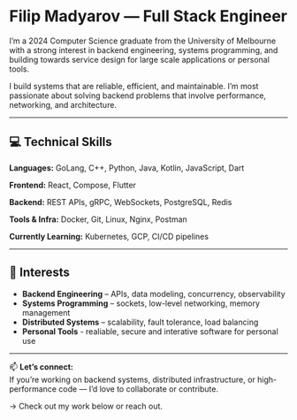 # Filip Madyarov — Full Stack Engineer

I’m a 2024 Computer Science graduate from the University of Melbourne with a strong interest in backend engineering, systems programming, and building towards service design for large scale applications or personal tools.

I build systems that are reliable, efficient, and maintainable. I’m most passionate about solving backend problems that involve performance, networking, and architecture.

---

## 💻 Technical Skills

**Languages:** GoLang, C++, Python, Java, Kotlin, JavaScript, Dart

**Frontend:** React, Compose, Flutter

**Backend:** REST APIs, gRPC, WebSockets, PostgreSQL, Redis

**Tools & Infra:** Docker, Git, Linux, Nginx, Postman  

**Currently Learning:** Kubernetes, GCP, CI/CD pipelines

---

## 🔧 Interests

- **Backend Engineering** – APIs, data modeling, concurrency, observability  
- **Systems Programming** – sockets, low-level networking, memory management  
- **Distributed Systems** – scalability, fault tolerance, load balancing
- **Personal Tools**      - realiable, secure and interative software for personal use   

---

📫 **Let’s connect:**  
If you’re working on backend systems, distributed infrastructure, or high-performance code — I’d love to collaborate or contribute.

→ Check out my work below or reach out.
